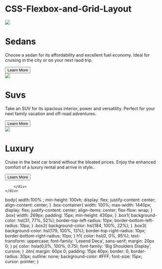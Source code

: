# CSS-Flexbox-and-Grid-Layout
<!DOCTYPE html>
<html lang="en">

<head>
    <meta charset="utf-8">
    <title>SEDAN</title>
    <link rel="stylesheet" type="text/css" href="style.css.css">
    <meta name="viewport" content="width=device-width, initial-scale=1.0">
</head>
<body>
    <div class="box-container">
        <div class="box box1">
         <div class="content">
         <img src="images/icon-luxury.svg" width="=70px">
         <h1>Sedans</h1>   
         <p>Choose a sedan for its affordability and excellent fuel economy. Ideal for cruising  in the city or on your next raod trip.
         </p>
         <button class="btn btn1">Learn More</button>
        </div>
    </div>
        <div class="box box2">
         <div class="content">
         <img src="images/icon-luxury.svg" width="=70px">
         <h1>Suvs</h1>   
         <p>Take an SUV for its spacious interior, power and versatility. Perfect for your next family vacation and off-road adventures.
         </p>
         <button class="btn btn2">Learn More</button>
        </div>
    </div>
         <div class="box box3">
         <div class="content">
         <img src="images/icon-luxury.svg" width="=70px">
         <h1>Luxury</h1>   
         <p>Cruise in the best car brand without the bloated prices. Enjoy the enhanced comfort of a luxury rental and arrive in style..
         </p>
         <button class="btn btn3">Learn More</button>
        </div>
    </div>
            
        </div>
    </div>
    
   
</body>
</html>

body{
    width:100% ;
    min-height: 100vh;
    display: flex;
  justify-content: center;
  align-content: center;
}
.box-container{
    width: 100%;
    max-width: 1440px;
    display: flex;
    justify-content: center;
    align-items: center;
    flex-flow: wrap;
}
.box{
    width: 269px;
    padding: 15px;
    min-height: 430px;
}
.box1{
    background-color: hsl(31, 77%, 52%);
    border-top-left-radius: 10px;
    border-bottom-left-radius: 10px;
}
.box2{
    background-color: hsl(184, 100%, 22%);
}
.box3{
    background-color: hsl(179, 100%, 13%);
    border-top-right-radius: 10px;
    border-bottom-right-radius: 10px;
}
h1{
    color: hsl(0, 0%, 95%);
    text-transform: uppercase;
    font-family: 'Lexend Deca', sans-serif;
    margin: 20px 0;
}
p{
    color: hsla(0,0%, 100%, 0.75);
    font-family: 'Big Shoulders Display', cursive;
}
.btn{
    margin: 60px 0;
    padding: 15px 40px;
    border: 0;
    border-radius: 30px;
    outline: none;
    background-color: #FFF;
    font-size: 15px;
    cursor: pointer;
}
